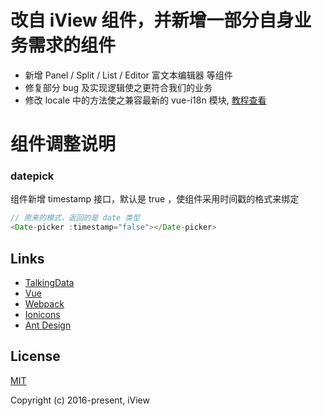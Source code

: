 # 改自 iView 组件，并新增一部分自身业务需求的组件
- 新增 Panel / Split / List / Editor 富文本编辑器 等组件
- 修复部分 bug 及实现逻辑使之更符合我们的业务
- 修改 locale 中的方法使之兼容最新的 vue-i18n 模块, [教程查看](http://www.jianshu.com/p/e226ca92f099)

# 组件调整说明
### datepick 
组件新增 timestamp 接口，默认是 true ，使组件采用时间戳的格式来绑定
``` javascript
// 原来的模式，返回的是 date 类型
<Date-picker :timestamp="false"></Date-picker>
```

## Links

- [TalkingData](https://github.com/TalkingData)
- [Vue](https://github.com/vuejs/vue)
- [Webpack](https://github.com/webpack/webpack)
- [Ionicons](https://github.com/driftyco/ionicons)
- [Ant Design](https://github.com/ant-design/ant-design)

## License
[MIT](http://opensource.org/licenses/MIT)

Copyright (c) 2016-present, iView
